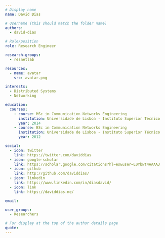 ```yaml
---
# Display name
name: David Dias

# Username (this should match the folder name)
authors:
  - david-dias

# Role/position
role: Research Engineer

research-groups:
  - resnetlab

resources:
  - name: avatar
    src: avatar.png

interests:
  - Distributed Systems
  - Networking

education:
  courses:
    - course: MSc in Communication Networks Engineering
      institution: Universidade de Lisboa - Instituto Superior Técnico
      year: 2014
    - course: BSc in Communication Networks Engineering
      institution: Universidade de Lisboa - Instituto Superior Técnico
      year: 2012

social:
  - icon: twitter
    link: https://twitter.com/daviddias
  - icon: google-scholar
    link: https://scholar.google.com/citations?hl=es&user=L0Ybwt4AAAAJ
  - icon: github
    link: http://github.com/daviddias/
  - icon: linkedin
    link: https://www.linkedin.com/in/diasdavid/
  - icon: link
    link: https://daviddias.me/

email:

user_groups:
  - Researchers

# For display at the top of the author details page
quote:
---
```

